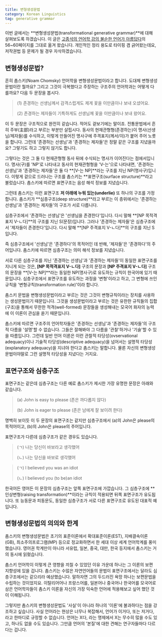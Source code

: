 ```yaml
---
title: 변형생성문법
category: Korean Linguistics
tag: generative grammar
---
```


이번 글에서는 **변형생성문법(transformational generative grammar)**에 대해 살펴보도록 하겠습니다. 이 글은 [고종석의 언어학 강의 불순한 언어가 아름답다](http://book.naver.com/bookdb/book_detail.nhn?bid=9511771)의 56~60페이지를 그대로 옮겨 왔습니다. 개인적인 정리 용도로 타이핑 겸 긁어왔는데요, 저작권법 등 문제가 될 경우 자삭하겠습니다.



## 변형생성문법?

흔히 촘스키(Noam Chomsky) 언어학을 변형생성문법이라고 합니다. 도대체 변형생성문법이란 뭘까요? 그리고 그것이 극복했다고 주장하는 구조주의 언어학과는 어떻게 다를까요? 다음 두 문장을 봅시다.

> (1) 존경하는 선생님께서 감격스럽게도 제게 꽃을 이만큼이나 보내 오셨어요.
>
> (2) 존경하는 제자들이 기특하게도 선생님께 꽃을 이만큼이나 보내 왔어요.

이 두 문장은 구조적으로 완전히 같습니다. 적어도 겉보기에는 말이죠. 전통문법에서 흔히 주부(主部)라고 부르는 부분만 살핍시다. 동사의 현재관형형(존경하는)이 명사(선생님/제자들)를 수식하고, 이렇게 만들어진 명사구에 주격표지(께서/이)가 붙어 주어 노릇을 합니다. 그런데 '존경하는 선생님'과 '존경하는 제자들'은 정말 같은 구조를 지녔을까요? 그렇기도 하고 그렇지 않기도 합니다.

그렇다는 것은 그 둘 다 현재관형형 동사 뒤에 수식되는 명사가 이어진다는 점에서입니다. 명사(구)를 'NP'로 나타내고 동사의 현재관형형을 'V-는'으로 나타내면, '존경하는 선생님'과 '존경하는 제자들'은 둘 다 **[V-는 NP]**라는 구조를 지닌 NP(명사구)입니다. 이렇게 겉으로 드러나는 구조를 촘스키는 **표면구조(surface structure)**라고 불렀습니다. 촘스키에 따르면 표면구조는 음성 해석 정보를 지녔습니다.

그런데 촘스키는 이런 표면구조 **저 아래에 누워 있는(underlie)** 또 하나의 구조를 가정합니다. 촘스키가 **심층구조(deep structure)**라고 부르는 이 층위에서는 '존경하는 선생님'과 '존경하는 제자들'의 구조가 서로 다릅니다. 

심층구조에서 '존경하는 선생님'은 '선생님을 존경한다'입니다. 다시 말해 **[NP 목적격표지 V-ㄴ다]**의 구조를 지닌 S(문장)입니다. 그러나 '존경하는 제자들'은 심층구조에서 '제자들이 존경한다'입니다. 다시 말해 **[NP 주격표지 V-ㄴ다]**의 구조를 지닌 S입니다. 

즉 심층구조에서 '선생님'은 '존경하다'의 목적어인 데 반해, '제자들'은 '존경하다'의 주어입니다. 촘스키에 따르면 심층구조는 의미 해석 정보를 지녔습니다.

서로 다른 심층구조를 지닌 '존경하는 선생님'과 '존경하는 제자들'이 동일한 표면구조를 지니게 되는 것은, **[NP 목적격표지 V-ㄴ다]** 구조의 문장과 **[NP 주격표지 V-ㄴ다]** 구조의 문장을 **[V-는 NP]**라는 동일한 NP(명사구)로 유도하는 규칙이 한국어에 있기 때문입니다. 심층구조에서 표면구조를 유도하는 과정을 '변형'이라고 하고, 그 변형에 쓰인 규칙을 '변형규칙(transformation rule)'이라 합니다.

촘스키 문법을 변형생성문법이라고 부르는 것은 그것이 변형규칙이라는 장치를 사용하는 생성문법이기 때문입니다. 그것을 생성문법이라고 부르는 것은 유한한 규칙들의 집합(구조)을 통해서 무한한 적격(well-formed) 문장들을 생성해내는 모국어 화자의 능력에 이 이론이 관심을 쏟기 때문입니다. 

촘스키에 따르면 구조주의 언어학자들은 '존경하는 선생님'과 '존경하는 제자들'의 구조적 다름을 '설명'할 수 없습니다. 그들은 잘해봐야 그 다름을 '관찰'하거나 '기술'할 수 있을 따름입니다. 그런데 일반 언어 이론은 이런 관찰적 타당성(ovservational adequacy)이나 기술적 타당성(descriptive adequacy)을 넘어서는 설명적 타당성(explanatory adequacy)을 지녀야 한다고 촘스키는 말합니다. 물론 자신의 변형생성문법이야말로 그런 설명적 타당성을 지녔다는 거지요.



## 표면구조와 심층구조

표면구조는 같은데 심층구조는 다른 예로 촘스키가 제시한 가장 유명한 문장은 아래와 같습니다.

> (a) John is easy to please (존은 까다롭지 않다)
>
> (b) John is eager to please (존은 남에게 잘 보이려 한다)

명백히 보이듯 이 두 문장의 표면구조는 같지만 심층구조에서 (a)의 John은 please의 목적어이고, (b)의 John은 please의 주어입니다.

표면구조가 다른데 심층구조가 같은 경우도 있습니다. 

> (ㄱ) 나는 당신이 바보라고 생각했어
>
> (ㄴ) 나는 당신을 바보로 생각했어

> (ㄱ) I believed you was an idiot
>
> (ㄴ) I believed you (to be)an idiot

한국어든 영어든 이 문장의 심층구조는 앞쪽 표면구조에 가깝습니다. 그 심층구조에 **인상변형(raising transformation)**이라는 규칙이 적용되면 뒤쪽 표면구조가 유도됩니다. 또 능동문과 피동문도, 동일한 심층구조가 서로 다른 표면구조로 유도된 대표적 예입니다.



## 변형생성문법의 의의와 한계

촘스키의 변형생성문법은 초기의 표준이론에서 확대표준이론(EST), 지배결속이론(GB), 최소주의프로그램(MP) 등으로 정교화하면서 한 세대 이상 세계 언어학계를 풍미했습니다. 영어권 학계만이 아니라 서유럽, 일본, 중국, 대만, 한국 등지에서 촘스키는 거의 동시에 읽혔습니다.

촘스키 언어학이 이렇게 큰 영향을 끼칠 수 있었던 이유 가운데 하나는 그 이론의 보편 지향성에 있을 겁니다. 촘스키는 수많은 자연언어들의 문법이 표면구조에서는 달라도 심층구조에서는 같으리라 예상했습니다. 말하자면 그의 두드러진 욕망 하나는 보편문법을 수립하는 것이었지요. 이탈리어어나 프랑스어를, 일본어나 중국어나 한국어를 모국어로 삼은 언어학자들이 촘스키 이론을 자신의 가장 익숙한 언어에 적용해보고 싶어 했던 것이 이해됩니다.

그렇지만 촘스키의 변형생성문법도 '사실'이 아니라 하나의 '이론'에 불과하다는 점을 강조하고 싶습니다. 사실 언어라는 현상은 너무나 복잡해서, 언어가 이거다, 또는 저거다, 라고 한마디로 규정할 수 없습니다. 언어는 X다, 라는 명제에서 X는 무수히 많을 수도 있고, 하나도 없을 수도 있습니다. 그만큼 언어의 '본질'에 대한 견해는 연구자들마다 다르다는 겁니다.

